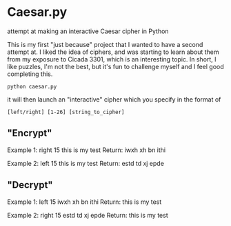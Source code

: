 # Caesar.py
attempt at making an interactive Caesar cipher in Python

This is my first "just because" project that I wanted to have a second attempt at. 
I liked the idea of ciphers, and was starting to learn about them from my exposure to Cicada 3301, which is an interesting topic.
In short, I like puzzles, I'm not the best, but it's fun to challenge myself and I feel good completing this. 

```
python caesar.py
```

it will then launch an "interactive" cipher which you specify in the format of

```
[left/right] [1-26] [string_to_cipher]
```

"Encrypt"
---------
Example 1:  right 15 this is my test
Return:   iwxh xh bn ithi

Example 2:  left 15 this is my test
Return:   estd td xj epde

"Decrypt"
---------
Example 1:  left 15 iwxh xh bn ithi
Return:   this is my test

Example 2:  right 15 estd td xj epde
Return:   this is my test
